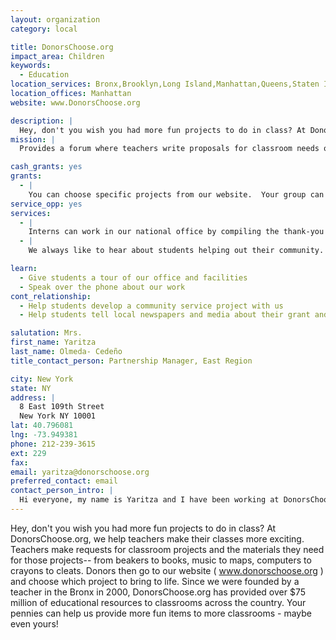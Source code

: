 ```yaml
---
layout: organization
category: local

title: DonorsChoose.org
impact_area: Children
keywords: 
  - Education
location_services: Bronx,Brooklyn,Long Island,Manhattan,Queens,Staten Island,Greater New York
location_offices: Manhattan
website: www.DonorsChoose.org

description: |
  Hey, don't you wish you had more fun projects to do in class? At DonorsChoose.org, we help teachers make their classes more exciting. Teachers make requests for classroom projects and the materials they need for those projects-- from beakers to books, music to maps, computers to crayons to cleats. Donors then go to our website ( www.donorschoose.org ) and choose which project to bring to life. Since we were founded by a teacher in the Bronx in 2000, DonorsChoose.org has provided over $75 million of educational resources to classrooms across the country. Your pennies can help us provide more fun items to more classrooms - maybe even yours!
mission: |
  Provides a forum where teachers write proposals for classroom needs or special projects. Citizens are then able to choose which proposal their donation supports.

cash_grants: yes
grants: 
  - |
    You can choose specific projects from our website.  Your group can search through teacher proposals using school, geography, keyword, subject area, or grade searches. For any donation above $100, or any donation that completes the funding on a project, you will receive a thank-you package of letters from the classroom your group has helped.
service_opp: yes
services: 
  - |
    Interns can work in our national office by compiling the thank-you packages that go out to our donors.
  - |
    We always like to hear about students helping out their community. You and a group of friends can help by putting together a bake sale or other fundraiser to raise money for a specific project on our site. The project you choose can even be one you help fund from your own school!

learn: 
  - Give students a tour of our office and facilities
  - Speak over the phone about our work
cont_relationship: 
  - Help students develop a community service project with us
  - Help students tell local newspapers and media about their grant and/or project with us

salutation: Mrs.
first_name: Yaritza
last_name: Olmeda- Cedeño
title_contact_person: Partnership Manager, East Region

city: New York
state: NY
address: |
  8 East 109th Street     
  New York NY 10001
lat: 40.796081
lng: -73.949381
phone: 212-239-3615
ext: 229
fax: 
email: yaritza@donorschoose.org
preferred_contact: email
contact_person_intro: |
  Hi everyone, my name is Yaritza and I have been working at DonorsChoose.org for three years. We're excited to work with the Penny Harvest again since we received 3 grants in 2009! My husband is a teacher in the Bronx and he collects pennies with his students every year for the Penny Harvest. He always takes my jar full of pennies to school with him but I don't mind, since I know you all are making good use of them.  Well, we're happy to be working with you all and I know that you'll pick some great classroom projects at DonorsChoose.org, to help out schools like yours.
---
```

Hey, don't you wish you had more fun projects to do in class? At DonorsChoose.org, we help teachers make their classes more exciting. Teachers make requests for classroom projects and the materials they need for those projects-- from beakers to books, music to maps, computers to crayons to cleats. Donors then go to our website ( www.donorschoose.org ) and choose which project to bring to life. Since we were founded by a teacher in the Bronx in 2000, DonorsChoose.org has provided over $75 million of educational resources to classrooms across the country. Your pennies can help us provide more fun items to more classrooms - maybe even yours!